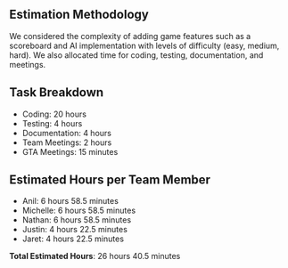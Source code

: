 ## Estimation Methodology

We considered the complexity of adding game features such as a scoreboard and AI implementation with levels of difficulty (easy, medium, hard). We also allocated time for coding, testing, documentation, and meetings.

## Task Breakdown

-   Coding: 20 hours
-   Testing: 4 hours
-   Documentation: 4 hours
-   Team Meetings: 2 hours
-   GTA Meetings: 15 minutes


## Estimated Hours per Team Member

-   Anil: 6 hours 58.5 minutes
-   Michelle: 6 hours 58.5 minutes
-   Nathan: 6 hours 58.5 minutes
-   Justin: 4 hours 22.5 minutes
-   Jaret: 4 hours 22.5 minutes

**Total Estimated Hours**: 26 hours 40.5 minutes
